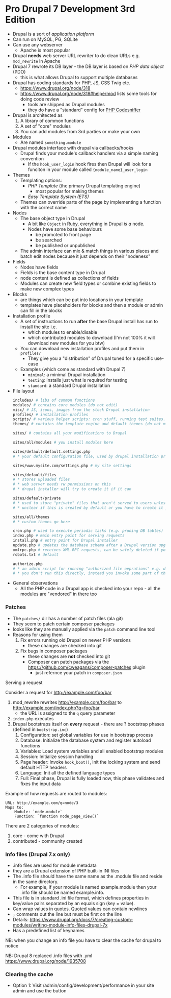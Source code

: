 # Pro Drupal 7 Development 3rd Edition

* Drupal is a sort of _application platform_
* Can run on MySQL, PG, SQLite
* Can use any webserver
    * Apache is most popular
* Drupal **needs** web server URL rewriter to do clean URLs e.g. `mod_rewrite` in Apache
* Drupal 7 rewrote its DB layer - the DB layer is based on _PHP data object_ (PDO)
    * this is what allows Drupal to support multiple databases
* Drupal has coding standards for PHP, JS, CSS Twig etc.
    * https://www.drupal.org/node/318
    * https://www.drupal.org/node/318#helpermod lists some tools for doing code review
        * tools are shipped as Drupal modules
        * they do have a "standard" config for [PHP Codesniffer](https://github.com/squizlabs/PHP_CodeSniffer)
* Drupal is architected as
    1. A library of common functions
    2. A set of "core" modules
    3. You can add modules from 3rd parties or make your own
* Modules
    * Are named `something.module`
* Drupal modules interface with drupal via callbacks/hooks
  * Drupal finds your module's callback handlers via a simple naming convention
    * If the `hook_user_login` hook fires then Drupal will look for a funciton in your module called `{module_name}_user_login`
* Themes
    * Templating options:
        * _PHP Template_ (the primary Drupal templating engine)
            * most popular for making themes
        * _Easy Template System (ETS)_
    * Themes can override parts of the page by implementing a function with the correct name
* Nodes
  * The base object type in Drupal
      * A bit like `Object` in Ruby, everything in Drupal _is a_ node.
    * Nodes have some base behaviours
      * be promoted to front page
      * be searched
      * be published or unpublished
  * The admin interface can mix & match things in various places and batch edit nodes because it just depends on their "nodeness"
* Fields
    * Nodes have fields
    * Fields is the base content type in Drupal
    * node content is defined as collections of fields
    * Modules can create new field types or combine existing fields to make new complex types
* Blocks
    * are things which can be put into locations in your template
    * templates have placeholders for blocks and then a module or admin can fill in the blocks
* Installation profile
    * A set of instructions to run **after** the base Drupal install has run to install the site i.e.
        * which modules to enable/disable
        * which contributed modules to download (I'm not 100% it will download new modules for you btw)
    * You can download new installation profiles and put them in `profiles/`
        * They give you a "distribution" of Drupal tuned for a specific use-case
    * Examples (which come as standard with Drupal 7)
      * `minimal`: a minimal Drupal installation
      * `testing`: installs just what is required for testing
      * `standard`: a standard Drupal installation
* File layout
    ```bash
    includes/ # libs of common functions
    modules/ # contains core modules (do not edit)
    misc/ # JS, icons, images from the stock Drupal installation
    profiles/ # installation profiles
    scripts/ # various helper scripts: cron stuff, running test suites. Not used in request cycle
    themes/ # contains the template engine and default themes (do not modify this dir)

    sites/ # contains all your modifications to Drupal

    sites/all/modules # you install modules here

    sites/default/default.settings.php
    # * your default configuration file, used by drupal installation process to create sites/www.mysite.com/settings.php

    sites/www.mysite.com/settings.php # my site settings

    sites/default/files
    # * stores uploaded files
    # * web server needs rw permissions on this
    # * drupal installer will try to create it if it can

    sites/default/private
    # * used to store "private" files that aren't served to users unless they are authenticated in some unspecified way
    # * unclear if this is created by default or you have to create it yourself

    sites/all/themes
    # * custom themes go here

    cron.php # used to execute periodic tasks (e.g. pruning DB tables)
    index.php # main entry point for serving requests
    install.php # entry point for Drupal installer
    update.php # updates the database schema after a Drupal version upgrade
    xmlrpc.php # receives XML-RPC requests, can be safely deleted if you don't need that feature
    robots.txt # default

    authorize.php
    # * an admin script for running "authorized file oeprations" e.g. download and install a new theme or module
    # * you don't run this directly, instead you invoke some part of the Admin UI which redirects you to this script to do certain steps
    ```
* General observations
    * All the PHP code in a Drupal app is checked into your repo - all the modules are "vendored" in there too

### Patches

* The `patches/` dir has a number of patch files (ala git)
* They seem to patch certain composer packages
* looks like they are manually applied via the `patch` command line tool
* Reasons for using them
    1. Fix errors running old Drupal on newer PHP versions
        * these changes are checked into git
    1. Fix bugs in composer packages
        * these changes are **not** checked into git
        * Composer can patch packages via the https://github.com/cweagans/composer-patches plugin
            * just refernce your patch in `composer.json`

Serving a request

Consider a request for http://example.com/foo/bar

1. mod_rewrite rewrites http://example.com/foo/bar to http://example.com/index.php?q=foo/bar
    * the URL is assigned to the `q` query parameter
1. `index.php` executes
1. Drupal bootstraps itself on **every** request - there are ? bootstrap phases (defined in `bootstrap.inc`)
    1. Configuration: set global variables for use in bootstrap process
    2. Database: Initialize the database system and register autoload functions
    3. Variables: Load system variables and all enabled bootstrap modules
    4. Session: Initialize session handling
    5. Page header: Invoke `hook_boot()`, init the locking system and send default HTTP headers
    6. Language: Init all the defined language types
    7. Full: Final phase, Drupal is fully loaded now, this phase validates and fixes the input data

Example of  how requests are routed to modules:

    URL: http://example.com/q=node/3
    Maps to:
        Module: `node.module`
        Function: `function node_page_view()`

There are 2 categories of modules:

1. core - come with Drupal
2. contributed - community created

### Info files (Drupal 7.x only)

* .info files are used for module metadata
* they are a Drupal extension of PHP built-in INI files
* The .info file should have the same name as the .module file and reside in the same directory.
    * For example, if your module is named example.module then your .info file should be named example.info.
* This file is in standard .ini file format, which defines properties in key/value pairs separated by an equals sign (key = value).
* Can wrap values in quotes. Quoted values can contain newlines
* `;` comments out the line but must be first on the line
* Details: https://www.drupal.org/docs/7/creating-custom-modules/writing-module-info-files-drupal-7x
* Has a predefined list of keynames

NB: when you change an info file you have to clear the cache for drupal to notice

NB: Drupal 8 replaced .info files with .yml https://www.drupal.org/node/1935708

### Clearing the cache

* Option 1: Visit /admin/config/development/performance in your site admin and use the button
